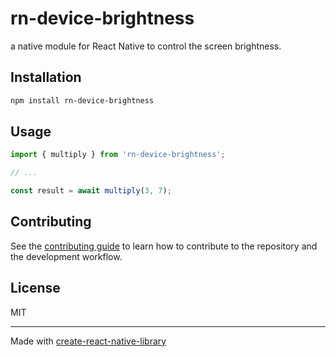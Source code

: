 # rn-device-brightness

a native module for React Native to control the screen brightness.

## Installation

```sh
npm install rn-device-brightness
```

## Usage

```js
import { multiply } from 'rn-device-brightness';

// ...

const result = await multiply(3, 7);
```

## Contributing

See the [contributing guide](CONTRIBUTING.md) to learn how to contribute to the repository and the development workflow.

## License

MIT

---

Made with [create-react-native-library](https://github.com/callstack/react-native-builder-bob)
